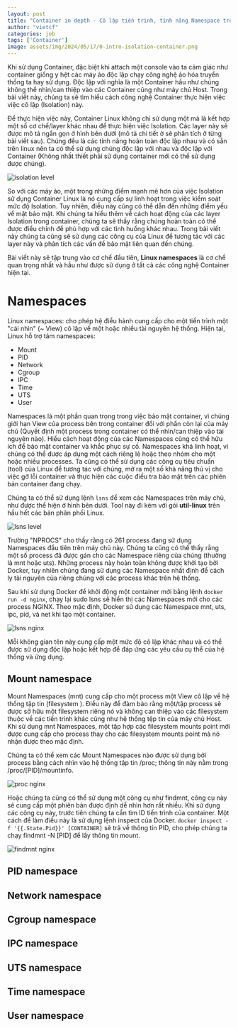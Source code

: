 ```yaml
---
layout: post
title: "Container in depth - Cô lập tiến trình, tính năng Namespace trên linux - điểm khởi nguồn của container, P2"
author: "vietcf"
categories: job
tags: ['Container']
image: assets/img/2024/05/17/0-intro-isolation-container.png
---
```


Khi sử dụng Container, đặc biệt khi attach một console vào ta cảm giác như container giống y hệt các máy ảo độc lập chạy công nghệ ảo hóa truyền thống ta hay sử dụng. Độc lập với nghĩa là một Container hầu như chúng không thể nhìn/can thiệp vào các Container cũng như máy chủ Host. Trong bài viết này, chúng ta sẽ tìm hiểu cách công nghệ Container thực hiện việc việc cô lập (Isolation) này. 

Để thực hiện việc này, Container Linux không chỉ sử dụng một mà là kết hợp một số cơ chế/layer khác nhau để thực hiện việc Isolation. Các layer này sẽ được mô tả ngắn gọn ở hình bên dưới (mô tả chi tiết ở sẽ phân tích ở từng bài viết sau). Chúng đều là các tính năng hoàn toàn độc lập nhau và có sẵn trên linux nên ta có thể sử dụng chúng độc lập với nhau và độc lập với Container (Không nhất thiết phải sử dụng container mới có thể sử dụng được chúng). 

![isolation level]({{site.url}}/assets/img/2024/05/17/0-isolation-level.png)


So với các máy ảo, một trong những điểm mạnh mẽ hơn của việc Isolation sử dụng Container Linux là nó cung cấp sự linh hoạt trong việc kiểm soát mức độ Isolation. Tuy nhiên, điều này cũng có thể dẫn đến những điểm yếu về mặt bảo mật. Khi chúng ta hiểu thêm về cách hoạt động của các layer Isolation trong container, chúng ta sẽ thấy rằng chúng hoàn toàn có thể được điều chỉnh để phù hợp với các tình huống khác nhau. Trong bài viết này chúng ta cũng sẽ sử dụng các công cụ của Linux để tương tác với các layer này và phân tích các vấn đề bảo mật liên quan đến chúng.

Bài viết này sẽ tập trung vào cơ chế đầu tiên, **Linux namespaces** là cơ chế quan trọng nhất và hầu như được sử dụng ở tất cả các công nghệ Container hiện tại. 

# Namespaces

Linux namespaces: cho phép hệ điều hành cung cấp cho một tiến trình một "cái nhìn" (~ View) cô lập về một hoặc nhiều tài nguyên hệ thống. Hiện tại, Linux hỗ trợ tám namespaces:

- Mount
- PID
- Network
- Cgroup
- IPC
- Time
- UTS
- User

Namespaces là một phần quan trọng trong việc bảo mật container, vì chúng giới hạn View của process bên trong container đối với phần còn lại của máy chủ (Quyết định một process trong container có thể nhìn/can thiệp vào tài nguyên nào). Hiểu cách hoạt động của các Namespaces cũng có thể hữu ích để bảo mật container và khắc phục sự cố. Namespaces khá linh hoạt, vì chúng có thể được áp dụng một cách riêng lẻ hoặc theo nhóm cho một hoặc nhiều processes. Ta cũng có thể sử dụng các công cụ tiêu chuẩn (tool) của Linux để tương tác với chúng, mở ra một số khả năng thú vị cho việc gỡ lỗi container và thực hiện các cuộc điều tra bảo mật trên các phiên bản container đang chạy.

Chúng ta có thể sử dụng lệnh `lsns` để xem các Namespaces trên máy chủ, như được thể hiện ở hình bên dưới. Tool này đi kèm với gói **util-linux** trên hầu hết các bản phân phối Linux.

![lsns level]({{site.url}}/assets/img/2024/05/17/1-namespace-list.png)

Trường "NPROCS" cho thấy rằng có 261 process đang sử dụng Namespaces đầu tiên trên máy chủ này. Chúng ta cũng có thể thấy rằng một số process đã được gán cho các Namespace riêng của chúng (thường là mnt hoặc uts). Những process này hoàn toàn không được khởi tạo bởi Docker, tuy nhiên chúng đang sử dụng các Namespace nhất định để cách ly tài nguyên của riêng chúng với các process khác trên hệ thống.

Sau khi sử dụng Docker để khởi động một container mới bằng lệnh ```docker run -d nginx```, chạy lại sudo lsns sẽ hiển thị các Namespaces mới cho các process NGINX. Theo mặc định, Docker sử dụng các Namespace  mnt, uts, ipc, pid, và net khi tạo một container.

![lsns nginx]({{site.url}}/assets/img/2024/05/17/1-namespace-list-nginx.png)

Mỗi không gian tên này cung cấp một mức độ cô lập khác nhau và có thể được sử dụng độc lập hoặc kết hợp để đáp ứng các yêu cầu cụ thể của hệ thống và ứng dụng.

## Mount namespace

Mount Namespaces (mnt) cung cấp cho một process một View cô lập về hệ thống tập tin (filesystem ). Điều này để đảm bảo rằng một/tập process sẽ được sở hữu một filesystem riêng nó và không can thiệp vào các filesystem thuộc về các tiến trình khác cũng như hệ thống tệp tin của máy chủ Host. Khi sử dụng mnt Namespaces, một tập hợp các filesystem mounts point mới được cung cấp cho process thay cho các filesystem mounts point mà nó nhận được theo mặc định.

Chúng ta có thể xem các Mount Namespaces nào được sử dụng bởi process bằng cách nhìn vào hệ thống tập tin /proc; thông tin này nằm trong /proc/[PID]/mountinfo. 

![proc nginx]({{site.url}}/assets/img/2024/05/17/2-namespace-mnt-1.png)

Hoặc chúng ta cũng có thể sử dụng một công cụ như findmnt, công cụ này sẽ cung cấp một phiên bản được định dễ nhìn hơn rất nhiều. Khi sử dụng các công cụ này, trước tiên chúng ta cần tìm ID tiến trình của container. Một cách để làm điều này là sử dụng lệnh inspect của Docker. ```docker inspect -f '{{.State.Pid}}' [CONTAINER]``` sẽ trả về thông tin PID, cho phép chúng ta chạy findmnt -N [PID] để lấy thông tin mount.

![findmnt nginx]({{site.url}}/assets/img/2024/05/17/2-namespace-mnt-0.png)



## PID namespace


## Network namespace

## Cgroup namespace

## IPC namespace

## UTS namespace

## Time namespace

## User namespace

